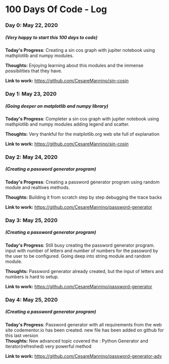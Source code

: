 # 100 Days Of Code - Log

### Day 0: May 22, 2020 
##### (Very happy to start this 100 days to code)

**Today's Progress**: Creating a sin cos graph with jupiter notebook using mathplotlib and numpy modules.

**Thoughts:** Enjoying learning about this modules and the immense possibilities that they have.

**Link to work:** https://github.com/CesareMannino/sin-cosin


### Day 1: May 23, 2020 
##### (Going deeper on matplotlib and numpy library)

**Today's Progress**: Completer a sin cos graph with jupiter notebook using mathplotlib and numpy modules adding legend and scatter.

**Thoughts:** Very thankful for the matplotlib.org web site full of explanation

**Link to work:** https://github.com/CesareMannino/sin-cosin


### Day 2: May 24, 2020 
##### (Creating a password generator program)

**Today's Progress**: Creating a password generator program using random module and realtives methods.

**Thoughts:** Building it from scratch step by step debugging the trace backs

**Link to work:** https://github.com/CesareMannino/password-generator



### Day 3: May 25, 2020 
##### (Creating a password generator program)

**Today's Progress**: Still busy creating the password generator program. input with number of letters and number of numbers for the
password by the user to be configured. Going deep into string module and random module.

**Thoughts:** Password generator already created, but the input of letters and numbers is hard to setup.

**Link to work:** https://github.com/CesareMannino/password-generator


### Day 4: May 25, 2020 
##### (Creating a password generator program)

**Today's Progress**: Password generator with all requirements from the web site codementor.io has been created. new file has been added on github for this last version  
**Thoughts:** New advanced topic covered the : Python Generator and iterator(refreshed) very powerful method

**Link to work:** https://github.com/CesareMannino/password-generator-adv
